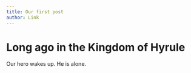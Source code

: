 ```yaml
---
title: Our first post
author: Link
---
```


# Long ago in the Kingdom of Hyrule

Our hero wakes up. He is alone.
